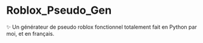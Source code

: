 # Roblox_Pseudo_Gen
✨ Un générateur de pseudo roblox fonctionnel totalement fait en Python par moi, et en français. 
